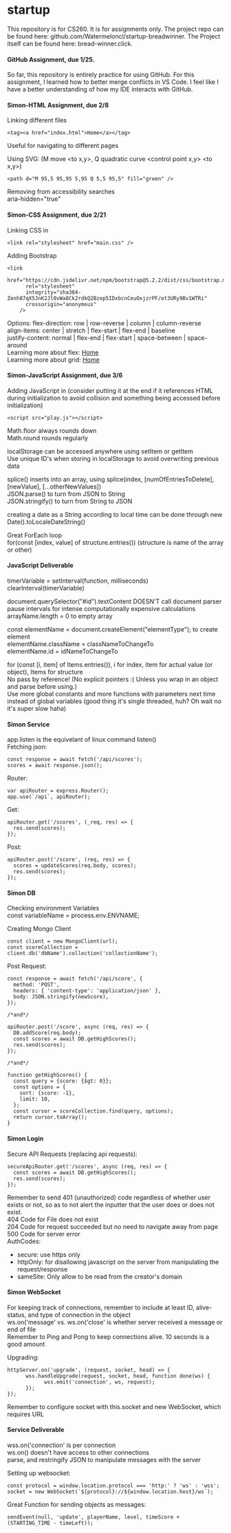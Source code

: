 # startup
This repository is for CS260. It is for assignments only. The project repo can be found here: github.com/Watermeloncl/startup-breadwinner. The Project itself can be found here: bread-winner.click.

#### GitHub Assignment, due 1/25.
So far, this repository is entirely practice for using GitHub.  For this assignment, I learned how to better merge conflicts in VS Code. I feel like I have a better understanding of how my IDE interacts with GitHub.

#### Simon-HTML Assignment, due 2/8
Linking different files  

```
<tag><a href="index.html">Home</a></tag>  
```

Useful for navigating to different pages  

Using SVG:
(M move <to x,y>, Q quadratic curve <control point x,y> <to x,y>)  

```
<path d="M 95,5 95,95 5,95 Q 5,5 95,5" fill="green" />  
```

Removing from accessibility searches  
aria-hidden="true"  

#### Simon-CSS Assignment, due 2/21
Linking CSS in

```
<link rel="stylesheet" href="main.css" />
```

Adding Bootstrap

```
<link
      href="https://cdn.jsdelivr.net/npm/bootstrap@5.2.2/dist/css/bootstrap.min.css"
      rel="stylesheet"
      integrity="sha384-Zenh87qX5JnK2Jl0vWa8Ck2rdkQ2Bzep5IDxbcnCeuOxjzrPF/et3URy9Bv1WTRi"
      crossorigin="anonymous"
    />
```

Options:
flex-direction: row | row-reverse | column | column-reverse  
align-items: center | stretch | flex-start | flex-end | baseline  
justify-content: normal | flex-end | flex-start | space-between | space-around  
Learning more about flex: <a href="https://flexboxfroggy.com/">Home</a>  
Learning more about grid: <a href="https://cssgridgarden.com/">Home</a>  

#### Simon-JavaScript Assignment, due 3/6
Adding JavaScript in (consider putting it at the end if it references HTML during initialization to avoid collision and something being accessed before initialization)  

```
<script src="play.js"></script>
```

Math.floor always rounds down  
Math.round rounds regularly  

localStorage can be accessed anywhere using setItem or getItem  
Use unique ID's when storing in localStorage to avoid overwriting previous data  

splice() inserts into an array, using splice(index, [numOfEntriesToDelete], [newValue], [...otherNewValues])  
JSON.parse() to turn from JSON to String  
JSON.stringify() to turn from String to JSON  

creating a date as a String according to local time can be done through new Date().toLocaleDateString()  

Great ForEach loop  
for(const [index, value] of structure.entries())   (structure is name of the array or other)  


#### JavaScript Deliverable
timerVariable = setInterval(function, milliseconds)  
clearInterval(timerVariable)  
  
document.querySelector("#id").textContent DOESN'T call document parser  
pause intervals for intense computationally expensive calculations  
arrayName.length = 0 to empty array  
  
const elementName = document.createElement("elementType"); to create element  
elementName.className = classNameToChangeTo  
elementName.id = idNameToChangeTo  
  
for (const [i, item] of Items.entries()), i for index, item for actual value (or object), Items for structure  
No pass by reference! (No explicit pointers :( Unless you wrap in an object and parse before using.)  
Use more global constants and more functions with parameters next time instead of global variables (good thing it's single threaded, huh? Oh wait no it's super slow haha)  
  
#### Simon Service  
app.listen is the equivelant of linux command listen()  
Fetching json:  
  
```  
const response = await fetch('/api/scores');  
scores = await response.json();  
```  
  
Router:  
  
```  
var apiRouter = express.Router();  
app.use(`/api`, apiRouter);  
```  
  
Get:  
  
```  
apiRouter.get('/scores', (_req, res) => {  
  res.send(scores);  
});  
```  
  
Post:  
  
```  
apiRouter.post('/score', (req, res) => {  
  scores = updateScores(req.body, scores);  
  res.send(scores);  
});  
```  
  
#### Simon DB  
Checking environment Variables  
const variableName = process.env.ENVNAME;  
  
Creating Mongo Client  
  
```  
const client = new MongoClient(url);  
const scoreCollection = client.db('dbName').collection('collectionName');  
```  
  
Post Request:  
  
```  
const response = await fetch('/api/score', {  
  method: 'POST',  
  headers: { 'content-type': 'application/json' },  
  body: JSON.stringify(newScore),  
});  
  
/*and*/  
  
apiRouter.post('/score', async (req, res) => {  
  DB.addScore(req.body);  
  const scores = await DB.getHighScores();  
  res.send(scores);  
});  
  
/*and*/  
  
function getHighScores() {  
  const query = {score: {$gt: 0}};  
  const options = {  
    sort: {score: -1},  
    limit: 10,  
  };  
  const cursor = scoreCollection.find(query, options);  
  return cursor.toArray();  
}  
```  
  
#### Simon Login  
Secure API Requests (replacing api requests):  
  
```  
secureApiRouter.get('/scores', async (req, res) => {  
  const scores = await DB.getHighScores();  
  res.send(scores);  
});  
```  
  
Remember to send 401 (unauthorized) code regardless of whether user exists or not, so as to not alert the inputter that the user does or does not exist.  
404 Code for File does not exist  
204 Code for request succeeded but no need to navigate away from page  
500 Code for server error  
AuthCodes:  
- secure: use https only  
- httpOnly: for disallowing javascript on the server from manipulating the request/response  
- sameSite: Only allow to be read from the creator's domain  
  
#### Simon WebSocket  
For keeping track of connections, remember to include at least ID, alive-status, and type of connection in the object  
ws.on('message' vs. ws.on('close' is whether server received a message or end of file  
Remember to Ping and Pong to keep connections alive. 10 seconds is a good amount  
  
Upgrading:  
  
```  
httpServer.on('upgrade', (request, socket, head) => {  
      wss.handleUpgrade(request, socket, head, function done(ws) {  
            wss.emit('connection', ws, request);  
      });  
});  
```  
  
Remember to configure socket with this.socket and new WebSocket, which requires URL  
  
#### Service Deliverable  
wss.on('connection' is per connection  
ws.on() doesn't have access to other connections  
parse, and restringify JSON to manipulate messages with the server  
  
Setting up websocket:  
  
```  
const protocol = window.location.protocol === 'http:' ? 'ws' : 'wss';  
socket = new WebSocket(`${protocol}://${window.location.host}/ws`);  
```  
  
Great Function for sending objects as messages:  
  
```  
sendEvent(null, 'update', playerName, level, timeScore + (STARTING_TIME - timeLeft));  
```  
  
  
